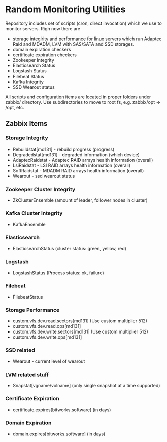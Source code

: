 # Random Monitoring Utilities

Repository includes set of scripts (cron, direct invocation) which we use to monitor servers.
Righ now there are 
- storage integirity and performance for linux servers which run Adaptec Raid and MDADM, LVM with SAS/SATA and SSD storages.
- domain expiration checkers
- certificate expiration checkers
- Zookeeper Integrity
- Elasticsearch Status
- Logstash Status
- Filebeat Status
- Kafka Integrity
- SSD Wearout status

All scripts and configuration items are located in proper folders under zabbix/ directory. Use subdirectories to move to root fs, e.g. zabbix/opt -> /opt, etc.

## Zabbix Items

### Storage Integrity

* Rebuildstat[md131] - rebuild progress (progress)
* Degradedstat[md131] - degraded information (which device)
* AdaptecRaidstat - Adaptec RAID arrays health information (overall)
* LsiRaidstat - LSI RAID arrays health information (overall)
* SoftRaidstat - MDADM RAID arrays health information (overall)
* Wearout - ssd wearout status

### Zookeeper Cluster Integrity

* ZkClusterEnsemble (amount of leader, follower nodes in cluster)

### Kafka Cluster Integrity

* KafkaEnsemble

### Elasticsearch

* ElasticsearchStatus (cluster status: green, yellow, red)

### Logstash

* LogstashStatus (Process status: ok, failure)

### Filebeat

* FilebeatStatus

### Storage Performance

* custom.vfs.dev.read.sectors[md131] (Use custom multiplier 512)
* custom.vfs.dev.read.ops[md131]
* custom.vfs.dev.write.sectors[md131] (Use custom multiplier 512)
* custom.vfs.dev.write.ops[md131]

### SSD related

* Wearout - current level of wearout

### LVM related stuff

* Snapstat[vgname/volname] (only single snapshot at a time supported)

### Certificate Expiration

* certificate.expires[bitworks.software] (in days)

### Domain Expiration

* domain.expires[bitworks.software] (in days)
